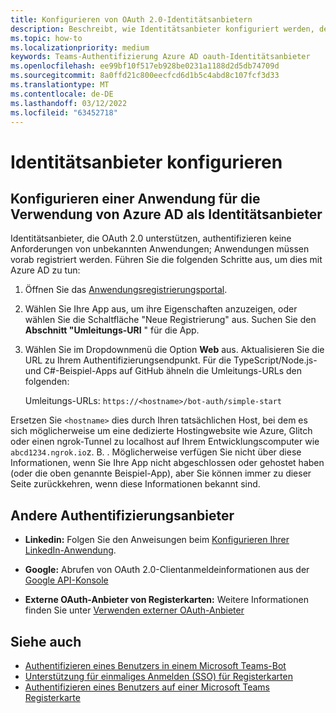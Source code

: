 ```yaml
---
title: Konfigurieren von OAuth 2.0-Identitätsanbietern
description: Beschreibt, wie Identitätsanbieter konfiguriert werden, deren Schwerpunkt auf Microsoft Azure Active Directory liegt (Azure AD)
ms.topic: how-to
ms.localizationpriority: medium
keywords: Teams-Authentifizierung Azure AD oauth-Identitätsanbieter
ms.openlocfilehash: ee99bf10f517eb928be0231a1188d2d5db74709d
ms.sourcegitcommit: 8a0ffd21c800eecfcd6d1b5c4abd8c107fcf3d33
ms.translationtype: MT
ms.contentlocale: de-DE
ms.lasthandoff: 03/12/2022
ms.locfileid: "63452718"
---
```

# <a name="configure-identity-providers"></a>Identitätsanbieter konfigurieren

## <a name="configuring-an-application-to-use-azure-ad-as-an-identity-provider"></a>Konfigurieren einer Anwendung für die Verwendung von Azure AD als Identitätsanbieter

Identitätsanbieter, die OAuth 2.0 unterstützen, authentifizieren keine Anforderungen von unbekannten Anwendungen; Anwendungen müssen vorab registriert werden. Führen Sie die folgenden Schritte aus, um dies mit Azure AD zu tun:

1. Öffnen Sie das [Anwendungsregistrierungsportal](https://ms.portal.azure.com/#blade/Microsoft_AAD_RegisteredApps/ApplicationsListBlade).

2. Wählen Sie Ihre App aus, um ihre Eigenschaften anzuzeigen, oder wählen Sie die Schaltfläche "Neue Registrierung" aus. Suchen Sie den **Abschnitt "Umleitungs-URI** " für die App.

3. Wählen Sie im Dropdownmenü die Option **Web** aus. Aktualisieren Sie die URL zu Ihrem Authentifizierungsendpunkt. Für die TypeScript/Node.js- und C#-Beispiel-Apps auf GitHub ähneln die Umleitungs-URLs den folgenden:

    Umleitungs-URLs: `https://<hostname>/bot-auth/simple-start`

Ersetzen Sie `<hostname>` dies durch Ihren tatsächlichen Host, bei dem es sich möglicherweise um eine dedizierte Hostingwebsite wie Azure, Glitch oder einen ngrok-Tunnel zu localhost auf Ihrem Entwicklungscomputer wie `abcd1234.ngrok.io`z. B. . Möglicherweise verfügen Sie nicht über diese Informationen, wenn Sie Ihre App nicht abgeschlossen oder gehostet haben (oder die oben genannte Beispiel-App), aber Sie können immer zu dieser Seite zurückkehren, wenn diese Informationen bekannt sind.

## <a name="other-authentication-providers"></a>Andere Authentifizierungsanbieter

* **Linkedin:** Folgen Sie den Anweisungen beim [Konfigurieren Ihrer LinkedIn-Anwendung](/linkedin/talent/apply-with-linkedin).

* **Google:** Abrufen von OAuth 2.0-Clientanmeldeinformationen aus der [Google API-Konsole](https://console.developers.google.com/)

* **Externe OAuth-Anbieter von Registerkarten:** Weitere Informationen finden Sie unter [Verwenden externer OAuth-Anbieter](../../tabs/how-to/authentication/auth-oauth-provider.md)

## <a name="see-also"></a>Siehe auch

* [Authentifizieren eines Benutzers in einem Microsoft Teams-Bot](../../resources/bot-v3/bot-authentication/auth-bot-AAD.md)
* [Unterstützung für einmaliges Anmelden (SSO) für Registerkarten](../../tabs/how-to/authentication/auth-aad-sso.md)
* [Authentifizieren eines Benutzers auf einer Microsoft Teams Registerkarte](../../tabs/how-to/authentication/auth-tab-aad.md)
